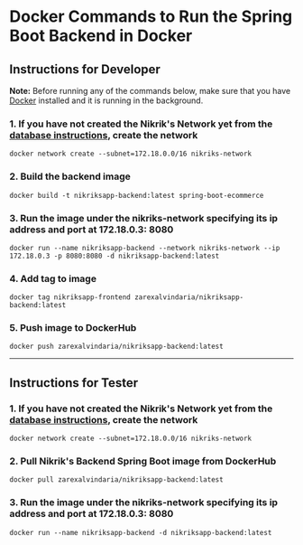 # Docker Commands to Run the Spring Boot Backend in Docker



## Instructions for Developer

**Note:** Before running any of the commands below, make sure that you have [Docker](https://www.docker.com/products/docker-desktop) installed and it is running in the background.

### 1. If you have not created the Nikrik's Network yet from the [database instructions](https://github.com/zarexalvindaria/nikriks/tree/main/01-database), create the network 

`docker network create --subnet=172.18.0.0/16 nikriks-network`


###  2. Build the backend image
`docker build -t nikriksapp-backend:latest spring-boot-ecommerce`

### 3. __Run the image under the nikriks-network specifying its ip address and port at 172.18.0.3: 8080__
`docker run --name nikriksapp-backend --network nikriks-network --ip 172.18.0.3 -p 8080:8080 -d nikriksapp-backend:latest`

### 4. Add tag to image
`docker tag nikriksapp-frontend zarexalvindaria/nikriksapp-backend:latest`

### 5. Push image to DockerHub
`docker push zarexalvindaria/nikriksapp-backend:latest`



----------------------------

## Instructions for Tester

### 1. If you have not created the Nikrik's Network yet from the [database instructions](https://github.com/zarexalvindaria/nikriks/tree/main/01-database), create the network 

`docker network create --subnet=172.18.0.0/16 nikriks-network`

### 2. Pull Nikrik's Backend Spring Boot image from DockerHub
`docker pull zarexalvindaria/nikriksapp-backend:latest `

### 3. __Run the image under the nikriks-network specifying its ip address and port at 172.18.0.3: 8080__
`docker run --name nikriksapp-backend -d nikriksapp-backend:latest`